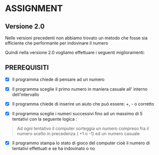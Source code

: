 # ASSIGNMENT

## Versione 2.0

Nelle versioni precedenti non abbiamo trovato un metodo che fosse sia efficiente che performante per indovinare il numero

Quindi nella versione 2.0 vogliamo effettuare i seguenti miglioramenti:

## PREREQUISITI

- [X] Il programma chiede di pensare ad un numero

- [X] Il programma sceglie il primo numero in maniera casuale all' interno dell'intervallo

- [X] Il programma chiede di inserire un aiuto che può essere: +, - o corretto

- [X] Il programma sceglie i numeri successivi fino ad un massimo di 5 tentativi con la seguente logica :

> Ad ogni tentativo il computer sorteggia un numero compreso fra il numero scelto in precedenza ( +1 o -1) ed un numero casuale

- [X] Il programmo stampa lo stato di gioco del computer cioè il numero di tentativi effettuati e se ha indovinato o no